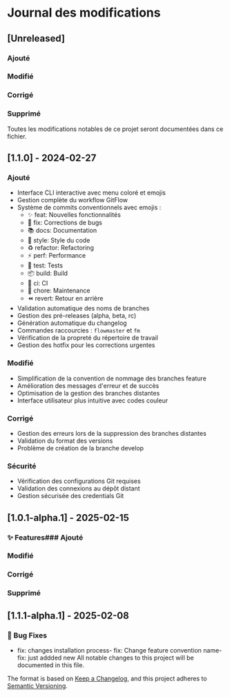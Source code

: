 # Journal des modifications

## [Unreleased]
### Ajouté
### Modifié
### Corrigé
### Supprimé

Toutes les modifications notables de ce projet seront documentées dans ce fichier.

## [1.1.0] - 2024-02-27

### Ajouté
- Interface CLI interactive avec menu coloré et emojis
- Gestion complète du workflow GitFlow
- Système de commits conventionnels avec emojis :
  - ✨ feat: Nouvelles fonctionnalités
  - 🐛 fix: Corrections de bugs
  - 📚 docs: Documentation
  - 💎 style: Style du code
  - ♻️ refactor: Refactoring
  - ⚡️ perf: Performance
  - 🚨 test: Tests
  - 📦 build: Build
  - 👷 ci: CI
  - 🔧 chore: Maintenance
  - ⏪️ revert: Retour en arrière
- Validation automatique des noms de branches
- Gestion des pré-releases (alpha, beta, rc)
- Génération automatique du changelog
- Commandes raccourcies : `flowmaster` et `fm`
- Vérification de la propreté du répertoire de travail
- Gestion des hotfix pour les corrections urgentes

### Modifié
- Simplification de la convention de nommage des branches feature
- Amélioration des messages d'erreur et de succès
- Optimisation de la gestion des branches distantes
- Interface utilisateur plus intuitive avec codes couleur

### Corrigé
- Gestion des erreurs lors de la suppression des branches distantes
- Validation du format des versions
- Problème de création de la branche develop

### Sécurité
- Vérification des configurations Git requises
- Validation des connexions au dépôt distant
- Gestion sécurisée des credentials Git

## [1.0.1-alpha.1] - 2025-02-15
### ✨ Features### Ajouté
### Modifié
### Corrigé
### Supprimé

## [1.1.1-alpha.1] - 2025-02-08

### 🐛 Bug Fixes
- fix: changes installation process- fix: Change feature convention name- fix: just addded new
All notable changes to this project will be documented in this file.

The format is based on [Keep a Changelog](https://keepachangelog.com/en/1.0.0/),
and this project adheres to [Semantic Versioning](https://semver.org/spec/v2.0.0.html).


